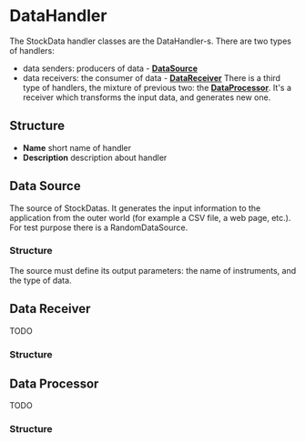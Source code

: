 # DataHandler #

The StockData handler classes are the DataHandler-s. There are two types of handlers:
  * data senders: producers of data - **[DataSource](DataHandler#Data_Source.md)**
  * data receivers: the consumer of data - **[DataReceiver](DataHandler#Data_Receiver.md)**
There is a third type of handlers, the mixture of previous two: the **[DataProcessor](DataHandler#Data_Processor.md)**. It's a receiver which transforms the input data, and generates new one.

## Structure ##
  * **Name** short name of handler
  * **Description** description about handler

## Data Source ##
The source of StockDatas. It generates the input information to the application from the outer world (for example a CSV file, a web page, etc.). For test purpose there is a RandomDataSource.
### Structure ###
The source must define its output parameters: the name of instruments, and the type of data.

## Data Receiver ##
TODO
### Structure ###

## Data Processor ##
TODO
### Structure ###